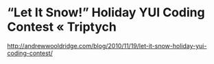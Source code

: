 <!--
id: 1680143677
link: http://kevinisom.info/post/1680143677/let-it-snow-holiday-yui-coding-contest-triptych
slug: let-it-snow-holiday-yui-coding-contest-triptych
date: Fri Nov 26 2010 02:16:37 GMT+1300 (NZDT)
raw: {"blog_name":"kevinisom","id":1680143677,"post_url":"http://kevinisom.info/post/1680143677/let-it-snow-holiday-yui-coding-contest-triptych","slug":"let-it-snow-holiday-yui-coding-contest-triptych","type":"link","date":"2010-11-25 13:16:37 GMT","timestamp":1290690997,"state":"published","format":"html","reblog_key":"cNrLzppm","tags":[],"short_url":"http://tmblr.co/Zw68Yy1a9FKz","highlighted":[],"feed_item":"http://andrewwooldridge.com/blog/2010/11/19/let-it-snow-holiday-yui-coding-contest/","from_feed_id":"650234","note_count":0,"title":"“Let It Snow!” Holiday YUI Coding Contest « Triptych","url":"http://andrewwooldridge.com/blog/2010/11/19/let-it-snow-holiday-yui-coding-contest/","description":""}
publish: 2010-11-026
tags: 
title: “Let It Snow!” Holiday YUI Coding Contest « Triptych
-->


“Let It Snow!” Holiday YUI Coding Contest « Triptych
====================================================

<http://andrewwooldridge.com/blog/2010/11/19/let-it-snow-holiday-yui-coding-contest/>

